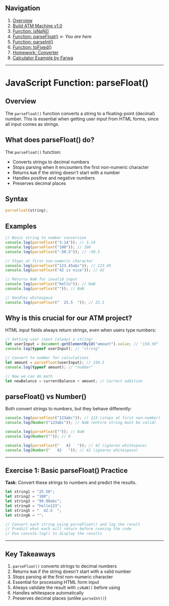 ## Navigation

1. [Overview](readme.md)
2. [Build ATM Machine v1.0](01-build-atm-machine-v1.md)
3. [Function: isNaN()](<02-function-isNan().md>)
4. [Function: parseFloat()](<03-function-parseFloat().md>) ← _You are here_
5. [Function: parseInt()](<04-function-parseInt().md>)
6. [Function: toFixed()](<05-function-toFixed().md>)
7. [Homework: Converter](06-homework-converter.md)
8. [Calculator Example by Farwa](07-calculator-farwa.md)

---

# JavaScript Function: parseFloat()

## Overview

The `parseFloat()` function converts a string to a floating-point (decimal) number. This is essential when getting user input from HTML forms, since all input comes as strings.

## What does parseFloat() do?

The `parseFloat()` function:

-   Converts strings to decimal numbers
-   Stops parsing when it encounters the first non-numeric character
-   Returns `NaN` if the string doesn't start with a number
-   Handles positive and negative numbers
-   Preserves decimal places

## Syntax

```javascript
parseFloat(string);
```

## Examples

```javascript
// Basic string to number conversion
console.log(parseFloat("3.14")); // 3.14
console.log(parseFloat("100")); // 100
console.log(parseFloat("-50.5")); // -50.5

// Stops at first non-numeric character
console.log(parseFloat("123.45abc")); // 123.45
console.log(parseFloat("42 is nice")); // 42

// Returns NaN for invalid input
console.log(parseFloat("hello")); // NaN
console.log(parseFloat("")); // NaN

// Handles whitespace
console.log(parseFloat("  25.5  ")); // 25.5
```

## Why is this crucial for our ATM project?

HTML input fields always return strings, even when users type numbers:

```javascript
// Getting user input (always a string)
let userInput = document.getElementById("amount").value; // "150.50"
console.log(typeof userInput); // "string"

// Convert to number for calculations
let amount = parseFloat(userInput); // 150.5
console.log(typeof amount); // "number"

// Now we can do math
let newBalance = currentBalance + amount; // Correct addition
```

## parseFloat() vs Number()

Both convert strings to numbers, but they behave differently:

```javascript
console.log(parseFloat("123abc")); // 123 (stops at first non-number)
console.log(Number("123abc")); // NaN (entire string must be valid)

console.log(parseFloat("")); // NaN
console.log(Number("")); // 0

console.log(parseFloat("   42   ")); // 42 (ignores whitespace)
console.log(Number("   42   ")); // 42 (ignores whitespace)
```

---

## Exercise 1: Basic parseFloat() Practice

**Task**: Convert these strings to numbers and predict the results.

```javascript
let string1 = "25.50";
let string2 = "100";
let string3 = "99.99abc";
let string4 = "hello123";
let string5 = "  42.5  ";
let string6 = "";

// Convert each string using parseFloat() and log the result
// Predict what each will return before running the code
// Use console.log() to display the results
```

---

## Key Takeaways

1. `parseFloat()` converts strings to decimal numbers
2. Returns `NaN` if the string doesn't start with a valid number
3. Stops parsing at the first non-numeric character
4. Essential for processing HTML form input
5. Always validate the result with `isNaN()` before using
6. Handles whitespace automatically
7. Preserves decimal places (unlike `parseInt()`)
